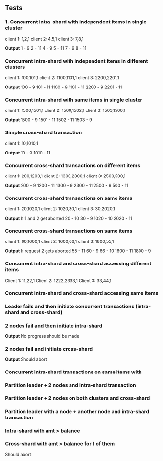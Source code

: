  ## Tests
### 1. Concurrent intra-shard with independent items in single cluster
client 1:
1,2,1
client 2:
4,5,1
client 3:
7,8,1

**Output**
1 - 9
2 - 11
4 - 9
5 - 11
7 - 9
8 - 11

### Concurrent intra-shard with independent items in different clusters
client 1:
100,101,1
client 2:
1100,1101,1
client 3:
2200,2201,1

**Output**
100 - 9
101 - 11
1100 - 9
1101 - 11
2200 - 9
2201 - 11

### Concurrent intra-shard with same items in single cluster
client 1:
1500,1501,1
client 2:
1500,1502,1
client 3:
1503,1500,1

**Output**
1500 - 9
1501 - 11
1502 - 11
1503 - 9

### Simple cross-shard transaction
client 1:
10,1010,1

**Output**
10 - 9
1010 - 11

### Concurrent cross-shard transactions on different items
client 1:
200,1200,1
client 2:
1300,2300,1
client 3:
2500,500,1

**Output**
200 - 9
1200 - 11
1300 - 9
2300 - 11
2500 - 9
500 - 11

### Concurrent cross-shard transactions on same items
client 1:
20,1020,1
client 2:
1020,30,1
client 3:
30,2020,1

**Output**
If 1 and 2 get aborted
20 - 10
30 - 9
1020 - 10
2020 - 11

### Concurrent cross-shard transactions on same items
client 1:
60,1600,1
client 2:
1600,66,1
client 3:
1800,55,1

**Output**
If request 2 gets aborted
55 - 11
60 - 9
66 - 10
1600 - 11
1800 - 9

### Concurrent intra-shard and cross-shard accessing different items
Client 1:
11,22,1
Client 2:
1222,2333,1
Client 3:
33,44,1

### Concurrent intra-shard and cross-shard accessing same items


### Leader fails and then initiate concurrent transactions (intra-shard and cross-shard)

### 2 nodes fail and then initiate intra-shard
**Output** 
No progress should be made

### 2 nodes fail and initiate cross-shard
**Output**
Should abort

### Concurrent intra-shard transactions on same items with 


### Partition leader + 2 nodes and intra-shard transaction

### Partition leader + 2 nodes on both clusters and cross-shard

### Partition leader with a node + another node and intra-shard transaction

### Intra-shard with amt > balance


### Cross-shard with amt > balance for 1 of them
Should abort

